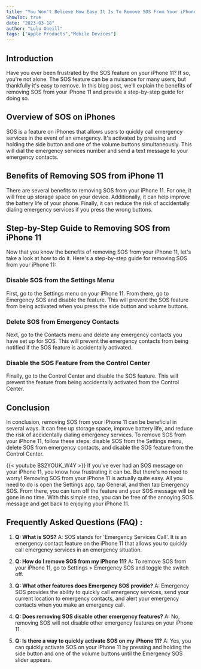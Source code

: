 ```yaml
---
title: "You Won't Believe How Easy It Is To Remove SOS From Your iPhone 11!"
ShowToc: true 
date: "2023-03-18"
author: "Lulu Oneill" 
tags: ["Apple Products","Mobile Devices"]
---
```

## Introduction

Have you ever been frustrated by the SOS feature on your iPhone 11? If so, you're not alone. The SOS feature can be a nuisance for many users, but thankfully it's easy to remove. In this blog post, we'll explain the benefits of removing SOS from your iPhone 11 and provide a step-by-step guide for doing so. 

## Overview of SOS on iPhones

SOS is a feature on iPhones that allows users to quickly call emergency services in the event of an emergency. It's activated by pressing and holding the side button and one of the volume buttons simultaneously. This will dial the emergency services number and send a text message to your emergency contacts. 

## Benefits of Removing SOS from iPhone 11

There are several benefits to removing SOS from your iPhone 11. For one, it will free up storage space on your device. Additionally, it can help improve the battery life of your phone. Finally, it can reduce the risk of accidentally dialing emergency services if you press the wrong buttons. 

## Step-by-Step Guide to Removing SOS from iPhone 11

Now that you know the benefits of removing SOS from your iPhone 11, let's take a look at how to do it. Here's a step-by-step guide for removing SOS from your iPhone 11: 

### Disable SOS from the Settings Menu

First, go to the Settings menu on your iPhone 11. From there, go to Emergency SOS and disable the feature. This will prevent the SOS feature from being activated when you press the side button and volume buttons. 

### Delete SOS from Emergency Contacts

Next, go to the Contacts menu and delete any emergency contacts you have set up for SOS. This will prevent the emergency contacts from being notified if the SOS feature is accidentally activated. 

### Disable the SOS Feature from the Control Center

Finally, go to the Control Center and disable the SOS feature. This will prevent the feature from being accidentally activated from the Control Center. 

## Conclusion

In conclusion, removing SOS from your iPhone 11 can be beneficial in several ways. It can free up storage space, improve battery life, and reduce the risk of accidentally dialing emergency services. To remove SOS from your iPhone 11, follow these steps: disable SOS from the Settings menu, delete SOS from emergency contacts, and disable the SOS feature from the Control Center.

{{< youtube BS2YOUK_W4Y >}} 
If you've ever had an SOS message on your iPhone 11, you know how frustrating it can be. But there's no need to worry! Removing SOS from your iPhone 11 is actually quite easy. All you need to do is open the Settings app, tap General, and then tap Emergency SOS. From there, you can turn off the feature and your SOS message will be gone in no time. With this simple step, you can be free of the annoying SOS message and get back to enjoying your iPhone 11.

## Frequently Asked Questions (FAQ) :
1. **Q: What is SOS?**
A: SOS stands for 'Emergency Services Call'. It is an emergency contact feature on the iPhone 11 that allows you to quickly call emergency services in an emergency situation.

2. **Q: How do I remove SOS from my iPhone 11?**
A: To remove SOS from your iPhone 11, go to Settings > Emergency SOS and toggle the switch off.

3. **Q: What other features does Emergency SOS provide?**
A: Emergency SOS provides the ability to quickly call emergency services, send your current location to emergency contacts, and alert your emergency contacts when you make an emergency call.

4. **Q: Does removing SOS disable other emergency features?**
A: No, removing SOS will not disable other emergency features on your iPhone 11.

5. **Q: Is there a way to quickly activate SOS on my iPhone 11?**
A: Yes, you can quickly activate SOS on your iPhone 11 by pressing and holding the side button and one of the volume buttons until the Emergency SOS slider appears.



